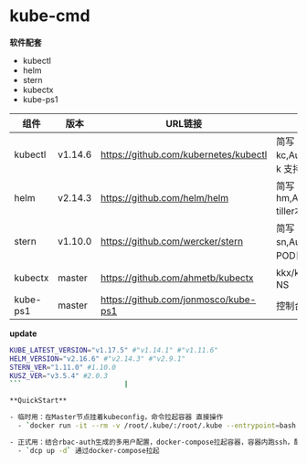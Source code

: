 # kube-cmd

**软件配套**

- kubectl
- helm
- stern
- kubectx
- kube-ps1

|   组件   |  版本   |                URL链接                |                   说明                   |
| -------- | ------- | ------------------------------------- | ---------------------------------------- |
| kubectl  | v1.14.6 | https://github.com/kubernetes/kubectl | 简写kc,AutoCompletion，-k 支持kustomize  |
| helm     | v2.14.3  | https://github.com/helm/helm          | 简写hm,AutoCompletion, tiller本地模式    |
| stern    | v1.10.0 | https://github.com/wercker/stern      | 简写sn,AutoCompletion, 多POD日志实时查看 |
| kubectx  | master  | https://github.com/ahmetb/kubectx     | kkx/kkn 切换集群 切换NS                  |
| kube-ps1 | master  | https://github.com/jonmosco/kube-ps1  | 控制台信息显示  

**update**

```bash
KUBE_LATEST_VERSION="v1.17.5" #"v1.14.1" #"v1.11.6"
HELM_VERSION="v2.16.6" #"v2.14.3" #"v2.9.1"
STERN_VER="1.11.0" #1.10.0
KUSZ_VER="v3.5.4" #2.0.3
```                         |

**QuickStart**

- 临时用：在Master节点挂着kubeconfig，命令拉起容器 直接操作
  - `docker run -it --rm -v /root/.kube/:/root/.kube --entrypoint=bash registry.cn-shenzhen.aliyuncs.com/infrastlabs/kube-cmd`

- 正式用：结合rbac-auth生成的多用户配置，docker-compose拉起容器，容器内跑ssh，配备多用户与集群用户对应
  - `dcp up -d` 通过docker-compose拉起

